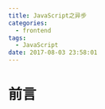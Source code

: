 ```yaml
---
title: JavaScript之异步
categories:
  - frontend
tags:
  - JavaScript
date: 2017-08-03 23:58:01
---
```


# 前言
